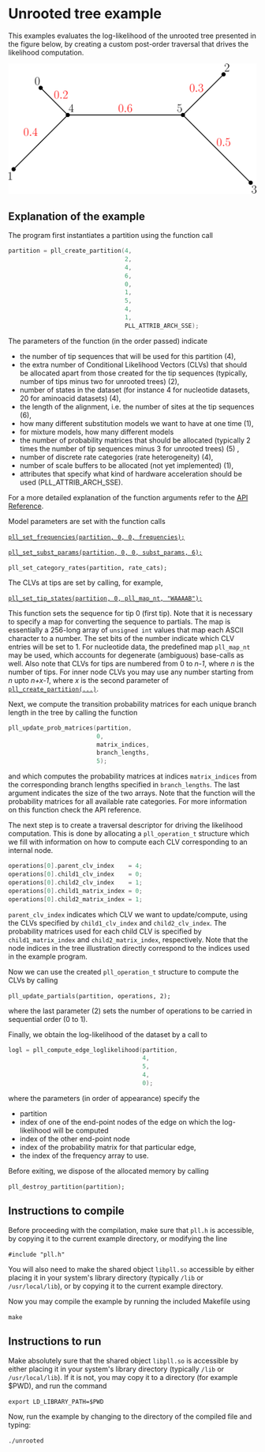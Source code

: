 # Unrooted tree example

This examples evaluates the log-likelihood of the unrooted tree presented in the
figure below, by creating a custom post-order traversal that drives the
likelihood computation.

![unrooted tree](https://github.com/xflouris/assets/raw/master/libpll/images/unrooted.png)

## Explanation of the example

The program first instantiates a partition using the function call

```C
partition = pll_create_partition(4, 
                                 2, 
                                 4, 
                                 6, 
                                 0,
                                 1, 
                                 5, 
                                 4, 
                                 1, 
                                 PLL_ATTRIB_ARCH_SSE);
```

The parameters of the function (in the order passed) indicate
* the number of tip sequences that will be used for this partition (4), 
* the extra number of Conditional Likelihood Vectors (CLVs) that should be allocated apart from those created for the tip sequences (typically, number of tips minus two for unrooted trees) (2), 
* number of states in the dataset (for instance 4 for nucleotide datasets, 20 for aminoacid datasets) (4),
* the length of the alignment, i.e. the number of sites at the tip sequences (6),
* how many different substitution models we want to have at one time (1), 
* for mixture models, how many different models
* the number of probability matrices that should be allocated (typically 2 times the number of tip sequences minus 3 for unrooted trees) (5) ,
* number of discrete rate categories (rate heterogeneity) (4),
* number of scale buffers to be allocated (not yet implemented) (1),
* attributes that specify what kind of hardware acceleration should be used (PLL\_ATTRIB\_ARCH\_SSE).

For a more detailed explanation of the function arguments refer to the [API Reference](https://github.com/xflouris/libpll/wiki/API-Reference#pll_create_partition).

Model parameters are set with the function calls 

[`pll_set_frequencies(partition, 0, 0, frequencies);`](https://github.com/xflouris/libpll/wiki/API-Reference#void-pll_set_frequencies)

[`pll_set_subst_params(partition, 0, 0, subst_params, 6);`](https://github.com/xflouris/libpll/wiki/API-Reference#void-pll_set_subst_params)

`pll_set_category_rates(partition, rate_cats);`


The CLVs at tips are set by calling, for example, 

[`pll_set_tip_states(partition, 0, pll_map_nt, "WAAAAB");`](https://github.com/xflouris/libpll/wiki/API-Reference#void-pll_set_tip_states)

This function sets the sequence for tip 0 (first tip). Note that it is
necessary to specify a map for converting the sequence to partials. The map is
essentially a 256-long array of  `unsigned int` values that map each ASCII
character to a number. The set bits of the number indicate which CLV entries
will be set to 1.  For nucleotide data, the predefined map `pll_map_nt` may be
used, which accounts for degenerate (ambiguous) base-calls as well. Also note
that CLVs for tips are numbered from 0 to _n-1_, where _n_ is the number of tips.
For inner node CLVs you may use any number starting from _n_ upto _n+x-1_, where
_x_ is the second parameter of [`pll_create_partition(...)`](https://github.com/xflouris/libpll/wiki/API-Reference#pll_create_partition).

Next, we compute the transition probability matrices for each unique branch
length in the tree by calling the function

```C
pll_update_prob_matrices(partition, 
                         0, 
                         matrix_indices, 
                         branch_lengths, 
                         5);
```

and which computes the probability matrices at indices `matrix_indices` from
the corresponding branch lengths specified in `branch_lengths`. The last
argument indicates the size of the two arrays. Note that the function will the
probability matrices for all available rate categories. For more information on
this function check the API reference.

The next step is to create a traversal descriptor for driving the likelihood
computation. This is done by allocating a `pll_operation_t` structure which we
fill with information on how to compute each CLV corresponding to an internal
node.

```C
operations[0].parent_clv_index    = 4;
operations[0].child1_clv_index    = 0;
operations[0].child2_clv_index    = 1;
operations[0].child1_matrix_index = 0;
operations[0].child2_matrix_index = 1;
```

`parent_clv_index` indicates which CLV we want to update/compute, using the
CLVs specified by `child1_clv_index` and `child2_clv_index`. The probability
matrices used for each child CLV is specified by `child1_matrix_index` and
`child2_matrix_index`, respectively.  Note that the node indices in the tree
illustration directly correspond to the indices used in the example program.

Now we can use the created `pll_operation_t` structure to compute the CLVs by
calling

`pll_update_partials(partition, operations, 2);`

where the last parameter (2) sets the number of operations to be carried in
sequential order (0 to 1).

Finally, we obtain the log-likelihood of the dataset by a call to

```C
logl = pll_compute_edge_loglikelihood(partition,
                                      4,
                                      5,
                                      4,
                                      0);
```

where the parameters (in order of appearance) specify the

* partition
* index of one of the end-point nodes of the edge on which the log-likelihood will be computed
* index of the other end-point node
* index of the probability matrix for that particular edge,
* the index of the frequency array to use.

Before exiting, we dispose of the allocated memory by calling

`pll_destroy_partition(partition);`

## Instructions to compile

Before proceeding with the compilation, make sure that `pll.h` is accessible,
by copying it to the current example directory, or modifying the line

`#include "pll.h"`

You will also need to make the shared object `libpll.so` accessible by either
placing it in your system's library directory (typically `/lib` or
`/usr/local/lib`), or by copying it to the current example directory.

Now you may compile the example by running the included Makefile using

`make`

## Instructions to run

Make absolutely sure that the shared object `libpll.so` is accessible by either
placing it in your system's library directory (typically `/lib` or
`/usr/local/lib`). If it is not, you may copy it to a directory (for example
$PWD), and run the command

`export LD_LIBRARY_PATH=$PWD`

Now, run the example by changing to the directory of the compiled file and
typing:

`./unrooted`
